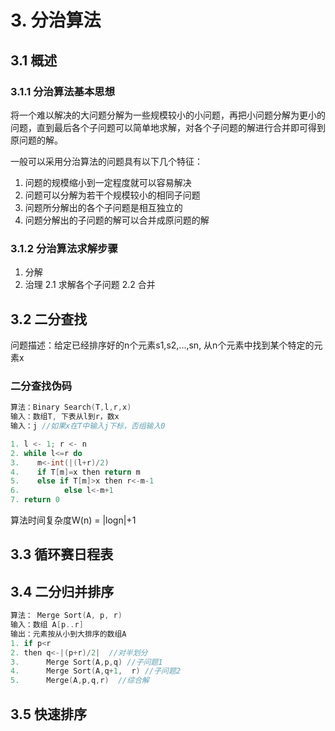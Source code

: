 # 3. 分治算法
## 3.1 概述
### 3.1.1 分治算法基本思想

将一个难以解决的大问题分解为一些规模较小的小问题，再把小问题分解为更小的问题，直到最后各个子问题可以简单地求解，对各个子问题的解进行合并即可得到原问题的解。

一般可以采用分治算法的问题具有以下几个特征：
1. 问题的规模缩小到一定程度就可以容易解决
2. 问题可以分解为若干个规模较小的相同子问题
3. 问题所分解出的各个子问题是相互独立的
4. 问题分解出的子问题的解可以合并成原问题的解

### 3.1.2 分治算法求解步骤

1. 分解
2. 治理
  2.1 求解各个子问题
  2.2 合并

## 3.2 二分查找

问题描述：给定已经排序好的n个元素s1,s2,...,sn, 从n个元素中找到某个特定的元素x

### 二分查找伪码

```c
算法：Binary Search(T,l,r,x)
输入：数组T, 下表从l到r，数x
输入：j //如果x在T中输入j下标，否组输入0

1. l <- 1; r <- n
2. while l<=r do
3.    m<-int(|(l+r)/2)
4.    if T[m]=x then return m
5.    else if T[m]>x then r<-m-1
6.          else l<-m+1
7. return 0
```
算法时间复杂度W(n) = |logn|+1


## 3.3 循环赛日程表
## 3.4 二分归并排序

```c
算法： Merge Sort(A, p, r)
输入：数组 A[p..r]
输出：元素按从小到大排序的数组A
1. if p<r
2. then q<-|(p+r)/2|  //对半划分
3.      Merge Sort(A,p,q) //子问题1
4.      Merge Sort(A,q+1,  r) //子问题2
5.      Merge(A,p,q,r)  //综合解
```

## 3.5 快速排序
